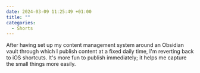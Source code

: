 ```yaml
---
date: 2024-03-09 11:25:49 +01:00
title: ""
categories:
  - Shorts
---
```


After having set up my content management system around an Obsidian vault through which I publish content at a fixed daily time, I'm reverting back to iOS shortcuts. It's more fun to publish immediately; it helps me capture the small things more easily.
